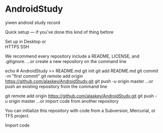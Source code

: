 # AndroidStudy
yiwen android study record

Quick setup — if you've done this kind of thing before

 Set up in Desktop	or	
HTTPS
SSH
	
We recommend every repository include a README, LICENSE, and .gitignore.
…or create a new repository on the command line


echo # AndroidStudy >> README.md
git init
git add README.md
git commit -m "first commit"
git remote add origin https://github.com/alaskey/AndroidStudy.git
git push -u origin master
…or push an existing repository from the command line


git remote add origin https://github.com/alaskey/AndroidStudy.git
git push -u origin master
…or import code from another repository

You can initialize this repository with code from a Subversion, Mercurial, or TFS project.

Import code
